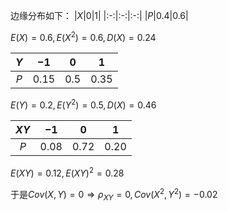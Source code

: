 边缘分布如下：
|$X$|$0$|$1$|
|:-:|:-:|:-:|
|$P$|$0.4$|$0.6$|

$E(X)=0.6,E(X^2)=0.6,D(X)=0.24$

| $Y$ |  $-1$  |  $0$  |  $1$   |
| :-: | :----: | :---: | :----: |
| $P$ | $0.15$ | $0.5$ | $0.35$ |

$E(Y)=0.2,E(Y^2)=0.5,D(X)=0.46$

| $XY$ |  $-1$  |  $0$   |  $1$   |
| :--: | :----: | :----: | :----: |
| $P$  | $0.08$ | $0.72$ | $0.20$ |

$E(XY)=0.12,E(XY)^2=0.28$

于是$Cov(X,Y)=0\Longrightarrow\rho_{XY}=0,Cov(X^2,Y^2)=-0.02$
